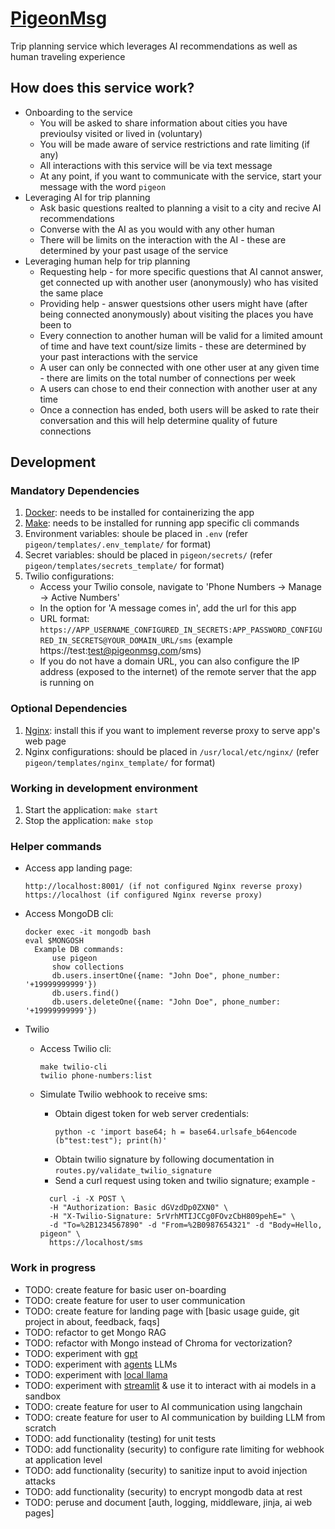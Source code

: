# [PigeonMsg](http://pigeonmsg.com)
Trip planning service which leverages AI recommendations as well as human traveling experience

## How does this service work?
- Onboarding to the service
    - You will be asked to share information about cities you have previoulsy visited or lived in (voluntary)
    - You will be made aware of service restrictions and rate limiting (if any)
    - All interactions with this service will be via text message
    - At any point, if you want to communicate with the service, start your message with the word `pigeon`
- Leveraging AI for trip planning
    - Ask basic questions realted to planning a visit to a city and recive AI recommendations
    - Converse with the AI as you would with any other human
    - There will be limits on the interaction with the AI - these are determined by your past usage of the service
- Leveraging human help for trip planning
    - Requesting help - for more specific questions that AI cannot answer, get connected up with another user (anonymously) who has visited the same place
    - Providing help - answer questsions other users might have (after being connected anonymously) about visiting the places you have been to
    - Every connection to another human will be valid for a limited amount of time and have text count/size limits - these are determined by your past interactions with the service
    - A user can only be connected with one other user at any given time -  there are limits on the total number of connections per week
    - A users can chose to end their connection with another user at any time
    - Once a connection has ended, both users will be asked to rate their conversation and this will help determine quality of future connections


## Development

### Mandatory Dependencies
1. [Docker](https://www.docker.com/): needs to be installed for containerizing the app
2. [Make](https://www.gnu.org/software/make/): needs to be installed for running app specific cli commands
3. Environment variables: shoule be placed in `.env` (refer `pigeon/templates/.env_template/` for format)
4. Secret variables: should be placed in `pigeon/secrets/` (refer `pigeon/templates/secrets_template/` for format)
5. Twilio configurations:
    - Access your Twilio console, navigate to 'Phone Numbers -> Manage -> Active Numbers'
    - In the option for 'A message comes in', add the url for this app
    - URL format: `https://APP_USERNAME_CONFIGURED_IN_SECRETS:APP_PASSWORD_CONFIGURED_IN_SECRETS@YOUR_DOMAIN_URL/sms` (example https://test:test@pigeonmsg.com/sms)
    - If you do not have a domain URL, you can also configure the IP address (exposed to the internet) of the remote server that the app is running on

### Optional Dependencies
1. [Nginx](https://nginx.org/en/download.html): install this if you want to implement reverse proxy to serve app's web page
2. Nginx configurations: should be placed in `/usr/local/etc/nginx/` (refer `pigeon/templates/nginx_template/` for format)

### Working in development environment
1. Start the application: `make start`
2. Stop the application: `make stop`

### Helper commands
- Access app landing page:
  ```
  http://localhost:8001/ (if not configured Nginx reverse proxy)
  https://localhost (if configured Nginx reverse proxy)
  ```

- Access MongoDB cli: 
  ```
  docker exec -it mongodb bash
  eval $MONGOSH
    Example DB commands:
        use pigeon
        show collections
        db.users.insertOne({name: "John Doe", phone_number: '+19999999999'})
        db.users.find()
        db.users.deleteOne({name: "John Doe", phone_number: '+19999999999'})
  ```

- Twilio
  - Access Twilio cli: 
    ```
    make twilio-cli
    twilio phone-numbers:list
    ```

  - Simulate Twilio webhook to receive sms:
    - Obtain digest token for web server credentials:
      ```
      python -c 'import base64; h = base64.urlsafe_b64encode (b"test:test"); print(h)'
      ```
    - Obtain twilio signature by following documentation in `routes.py/validate_twilio_signature`
    - Send a curl request using token and twilio signature; example -
    ```
      curl -i -X POST \
      -H "Authorization: Basic dGVzdDp0ZXN0" \
      -H "X-Twilio-Signature: 5rVrhMTIJCCg0FOvzCbH809pehE=" \
      -d "To=%2B1234567890" -d "From=%2B0987654321" -d "Body=Hello, pigeon" \
      https://localhost/sms
    ```

### Work in progress
- TODO: create feature for basic user on-boarding
- TODO: create feature for user to user communication
- TODO: create feature for landing page with [basic usage guide, git project in about, feedback, faqs]
- TODO: refactor to get Mongo RAG
- TODO: refactor with Mongo instead of Chroma for vectorization?
- TODO: experiment with [gpt](youtube.com/watch?v=kCc8FmEb1nY)
- TODO: experiment with [agents](https://twilio.com/blog/3-ways-query-data-langchain-agents-python) LLMs
- TODO: experiment with [local llama](github.com/ggerganov/llama.cpp)
- TODO: experiment with [streamlit](https://github.com/craigsdennis/llm-trip-saver) & use it to interact with ai models in a sandbox
- TODO: create feature for user to AI communication using langchain
- TODO: create feature for user to AI communication by building LLM from scratch
- TODO: add functionality (testing) for unit tests
- TODO: add functionality (security) to configure rate limiting for webhook at application level
- TODO: add functionality (security) to sanitize input to avoid injection attacks
- TODO: add functionality (security) to encrypt mongodb data at rest
- TODO: peruse and document [auth, logging, middleware, jinja, ai web pages]
